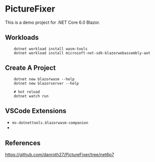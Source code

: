 # PictureFixer

This is a demo project for .NET Core 6.0 Blazor.

## Workloads

```dotnetcli
    dotnet workload install wasm-tools
    dotnet workload install microsoft-net-sdk-blazorwebassembly-aot
```

## Create A Project

```dotnetcli
    dotnet new blazorwasm --help
    dotnet new blazorserver --help

    # hot reload
    dotnet watch run
```

## VSCode Extensions

- `ms-dotnettools.blazorwasm-companion`
- 
## References

https://github.com/danroth27/PictureFixer/tree/net6p7
